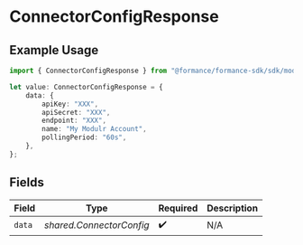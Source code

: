 # ConnectorConfigResponse

## Example Usage

```typescript
import { ConnectorConfigResponse } from "@formance/formance-sdk/sdk/models/shared";

let value: ConnectorConfigResponse = {
    data: {
        apiKey: "XXX",
        apiSecret: "XXX",
        endpoint: "XXX",
        name: "My Modulr Account",
        pollingPeriod: "60s",
    },
};
```

## Fields

| Field                    | Type                     | Required                 | Description              |
| ------------------------ | ------------------------ | ------------------------ | ------------------------ |
| `data`                   | *shared.ConnectorConfig* | :heavy_check_mark:       | N/A                      |